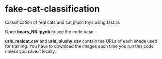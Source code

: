 # fake-cat-classification
Classification of real cats and cat plush toys using fast.ai.

Open **bears_NB.ipynb** to see the code base.

**urls_realcat.csv** and **urls_plushy.csv** contain the URLs of each image used for training. You have to download the images each time you run this code unless you save it locally.
